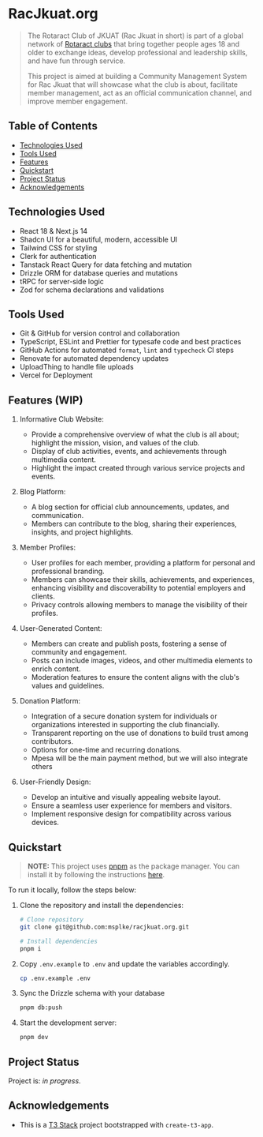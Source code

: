 # RacJkuat.org

> The Rotaract Club of JKUAT (Rac Jkuat in short) is part of a global network of [Rotaract clubs](https://www.rotary.org/en/get-involved/rotaract-clubs) that bring together people ages 18 and older to exchange ideas, develop professional and leadership skills, and have fun through service.
>
> This project is aimed at building a Community Management System for Rac Jkuat that will showcase what the club is about, facilitate member management, act as an official communication channel, and improve member engagement.

## Table of Contents

- [Technologies Used](#technologies-used)
- [Tools Used](#tools-used)
- [Features](#features-wip)
- [Quickstart](#quickstart)
- [Project Status](#project-status)
- [Acknowledgements](#acknowledgements)

## Technologies Used

- React 18 & Next.js 14
- Shadcn UI for a beautiful, modern, accessible UI
- Tailwind CSS for styling
- Clerk for authentication
- Tanstack React Query for data fetching and mutation
- Drizzle ORM for database queries and mutations
- tRPC for server-side logic
- Zod for schema declarations and validations

## Tools Used

- Git & GitHub for version control and collaboration
- TypeScript, ESLint and Prettier for typesafe code and best practices
- GitHub Actions for automated `format`, `lint` and `typecheck` CI steps
- Renovate for automated dependency updates
- UploadThing to handle file uploads
- Vercel for Deployment

## Features (WIP)

1. Informative Club Website:

   - Provide a comprehensive overview of what the club is all about; highlight the mission, vision, and values of the club.
   - Display of club activities, events, and achievements through multimedia content.
   - Highlight the impact created through various service projects and events.

2. Blog Platform:

   - A blog section for official club announcements, updates, and communication.
   - Members can contribute to the blog, sharing their experiences, insights, and project highlights.

3. Member Profiles:

   - User profiles for each member, providing a platform for personal and professional branding.
   - Members can showcase their skills, achievements, and experiences, enhancing visibility and discoverability to potential employers and clients.
   - Privacy controls allowing members to manage the visibility of their profiles.

4. User-Generated Content:

   - Members can create and publish posts, fostering a sense of community and engagement.
   - Posts can include images, videos, and other multimedia elements to enrich content.
   - Moderation features to ensure the content aligns with the club's values and guidelines.

5. Donation Platform:

   - Integration of a secure donation system for individuals or organizations interested in supporting the club financially.
   - Transparent reporting on the use of donations to build trust among contributors.
   - Options for one-time and recurring donations.
   - Mpesa will be the main payment method, but we will also integrate others

6. User-Friendly Design:

   - Develop an intuitive and visually appealing website layout.
   - Ensure a seamless user experience for members and visitors.
   - Implement responsive design for compatibility across various devices.

## Quickstart

> **NOTE:**
> This project uses [pnpm](https://pnpm.io) as the package manager. You can install it by following the instructions [here](https://pnpm.io/installation).

To run it locally, follow the steps below:

1. Clone the repository and install the dependencies:

   ```bash
   # Clone repository
   git clone git@github.com:msplke/racjkuat.org.git

   # Install dependencies
   pnpm i
   ```

2. Copy `.env.example` to `.env` and update the variables accordingly.

   ```bash
   cp .env.example .env
   ```

3. Sync the Drizzle schema with your database

   ```bash
   pnpm db:push
   ```

4. Start the development server:

   ```bash
   pnpm dev
   ```

## Project Status

Project is: _in progress_.

## Acknowledgements

- This is a [T3 Stack](https://create.t3.gg) project bootstrapped with `create-t3-app`.
